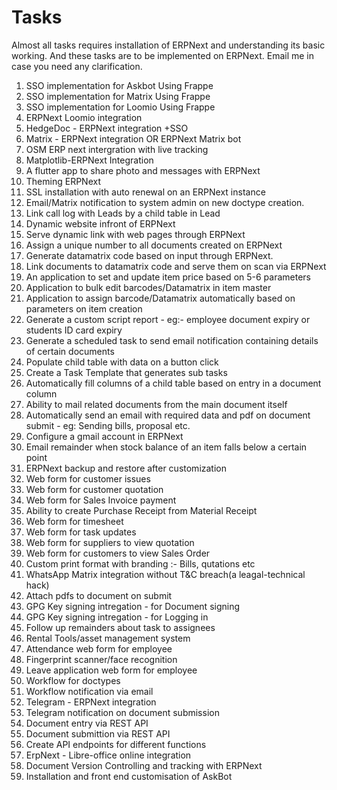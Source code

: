 # Tasks
Almost all tasks requires installation of ERPNext and understanding its basic working. And these tasks are to be implemented on ERPNext. Email me in case you need any clarification.
1. SSO implementation for Askbot Using Frappe
2. SSO implementation for Matrix Using Frappe
3. SSO implementation for Loomio Using Frappe
4. ERPNext Loomio integration
5. HedgeDoc - ERPNext integration +SSO
6. Matrix - ERPNext integration OR ERPNext Matrix bot
7. OSM ERP next intergration with live tracking
8. Matplotlib-ERPNext Integration
9. A flutter app to share photo and messages with ERPNext
10. Theming ERPNext
11. SSL installation with auto renewal on an ERPNext instance
12. Email/Matrix notification to system admin on new doctype creation.
13. Link call log with Leads by a child table in Lead
14. Dynamic website infront of ERPNext
15. Serve dynamic link with web pages through ERPNext
16. Assign a unique number to all documents created on ERPNext
17. Generate datamatrix code based on input through ERPNext.
18. Link documents to datamatrix code and serve them on scan via ERPNext
19. An application to set and update item price based on 5-6 parameters
20. Application to bulk edit barcodes/Datamatrix in item master
21. Application to assign barcode/Datamatrix automatically based on parameters on item creation
22. Generate a custom script report - eg:- employee document expiry or students ID card expiry
23. Generate a scheduled task to send email notification containing details of certain documents
24. Populate child table with data on a button click
25. Create a Task Template that generates sub tasks
26. Automatically fill columns of a child table based on entry in a document column
27. Ability to mail related documents from the main document itself
28. Automatically send an email with required data and pdf on document submit - eg: Sending bills, proposal etc.
29. Configure a gmail account in ERPNext
30. Email remainder when stock balance of an item falls below a certain point
31. ERPNext backup and restore after customization
32. Web form for customer issues
33. Web form for customer quotation
34. Web form for Sales Invoice payment
35. Ability to create Purchase Receipt from Material Receipt
36. Web form for timesheet
37. Web form for task updates
38. Web form for suppliers to view quotation
39. Web form for customers to view Sales Order
40. Custom print format with branding :- Bills, qutations etc
41. WhatsApp Matrix integration without T&C breach(a leagal-technical hack)
42. Attach pdfs to document on submit
43. GPG Key signing intregation - for Document signing
44. GPG Key signing intregation - for Logging in
45. Follow up remainders about task to assignees
46. Rental Tools/asset management system
47. Attendance web form for employee
48. Fingerprint scanner/face recognition
49. Leave application web form for employee
50. Workflow for doctypes
51. Workflow notification via email
52. Telegram - ERPNext integration
53. Telegram notification on document submission
54. Document entry via REST API
55. Document submittion via REST API
56. Create API endpoints for different functions
57. ErpNext - Libre-office online integration
58. Document Version Controlling and tracking with ERPNext
59. Installation and front end customisation of AskBot
